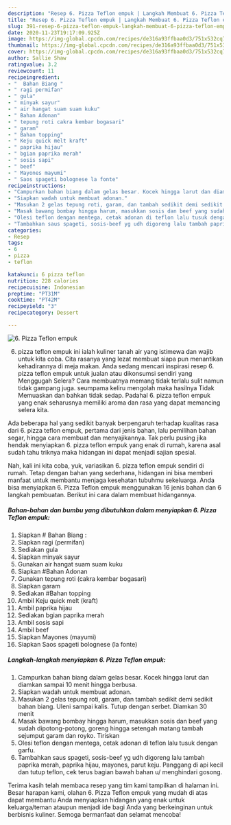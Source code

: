 ```yaml
---
description: "Resep 6. Pizza Teflon empuk | Langkah Membuat 6. Pizza Teflon empuk Yang Menggugah Selera"
title: "Resep 6. Pizza Teflon empuk | Langkah Membuat 6. Pizza Teflon empuk Yang Menggugah Selera"
slug: 391-resep-6-pizza-teflon-empuk-langkah-membuat-6-pizza-teflon-empuk-yang-menggugah-selera
date: 2020-11-23T19:17:09.925Z
image: https://img-global.cpcdn.com/recipes/de316a93ffbaa0d3/751x532cq70/6-pizza-teflon-empuk-foto-resep-utama.jpg
thumbnail: https://img-global.cpcdn.com/recipes/de316a93ffbaa0d3/751x532cq70/6-pizza-teflon-empuk-foto-resep-utama.jpg
cover: https://img-global.cpcdn.com/recipes/de316a93ffbaa0d3/751x532cq70/6-pizza-teflon-empuk-foto-resep-utama.jpg
author: Sallie Shaw
ratingvalue: 3.2
reviewcount: 11
recipeingredient:
- "  Bahan Biang "
- " ragi permifan"
- " gula"
- " minyak sayur"
- " air hangat suam suam kuku"
- " Bahan Adonan"
- " tepung roti cakra kembar bogasari"
- " garam"
- " Bahan topping"
- " Keju quick melt kraft"
- " paprika hijau"
- " bgian paprika merah"
- " sosis sapi"
- " beef"
- " Mayones mayumi"
- " Saos spageti bolognese la fonte"
recipeinstructions:
- "Campurkan bahan biang dalam gelas besar. Kocek hingga larut dan diamkan sampai 10 menit hingga berbusa."
- "Siapkan wadah untuk membuat adonan."
- "Masukan 2 gelas tepung roti, garam, dan tambah sedikit demi sedikit bahan biang. Uleni sampai kalis. Tutup dengan serbet. Diamkan 30 menit"
- "Masak bawang bombay hingga harum, masukkan sosis dan beef yang sudah dipotong-potong, goreng hingga setengah matang tambah sejumput garam dan royko. Tiriskan"
- "Olesi teflon dengan mentega, cetak adonan di teflon lalu tusuk dengan garfu."
- "Tambahkan saus spageti, sosis-beef yg udh digoreng lalu tambah paprika merah, paprika hijau, mayones, parut keju. Panggang di api kecil dan tutup teflon, cek terus bagian bawah bahan u/ menghindari gosong."
categories:
- Resep
tags:
- 6
- pizza
- teflon

katakunci: 6 pizza teflon 
nutrition: 228 calories
recipecuisine: Indonesian
preptime: "PT31M"
cooktime: "PT42M"
recipeyield: "3"
recipecategory: Dessert

---
```



![6. Pizza Teflon empuk](https://img-global.cpcdn.com/recipes/de316a93ffbaa0d3/751x532cq70/6-pizza-teflon-empuk-foto-resep-utama.jpg)


6. pizza teflon empuk ini ialah kuliner tanah air yang istimewa dan wajib untuk kita coba. Cita rasanya yang lezat membuat siapa pun menantikan kehadirannya di meja makan.
Anda sedang mencari inspirasi resep 6. pizza teflon empuk untuk jualan atau dikonsumsi sendiri yang Menggugah Selera? Cara membuatnya memang tidak terlalu sulit namun tidak gampang juga. seumpama keliru mengolah maka hasilnya Tidak Memuaskan dan bahkan tidak sedap. Padahal 6. pizza teflon empuk yang enak seharusnya memiliki aroma dan rasa yang dapat memancing selera kita.

Ada beberapa hal yang sedikit banyak berpengaruh terhadap kualitas rasa dari 6. pizza teflon empuk, pertama dari jenis bahan, lalu pemilihan bahan segar, hingga cara membuat dan menyajikannya. Tak perlu pusing jika hendak menyiapkan 6. pizza teflon empuk yang enak di rumah, karena asal sudah tahu triknya maka hidangan ini dapat menjadi sajian spesial.




Nah, kali ini kita coba, yuk, variasikan 6. pizza teflon empuk sendiri di rumah. Tetap dengan bahan yang sederhana, hidangan ini bisa memberi manfaat untuk membantu menjaga kesehatan tubuhmu sekeluarga. Anda bisa menyiapkan 6. Pizza Teflon empuk menggunakan 16 jenis bahan dan 6 langkah pembuatan. Berikut ini cara dalam membuat hidangannya.

<!--inarticleads1-->

##### Bahan-bahan dan bumbu yang dibutuhkan dalam menyiapkan 6. Pizza Teflon empuk:

1. Siapkan  # Bahan Biang :
1. Siapkan  ragi (permifan)
1. Sediakan  gula
1. Siapkan  minyak sayur
1. Gunakan  air hangat suam suam kuku
1. Siapkan  #Bahan Adonan
1. Gunakan  tepung roti (cakra kembar bogasari)
1. Siapkan  garam
1. Sediakan  #Bahan topping
1. Ambil  Keju quick melt (kraft)
1. Ambil  paprika hijau
1. Sediakan  bgian paprika merah
1. Ambil  sosis sapi
1. Ambil  beef
1. Siapkan  Mayones (mayumi)
1. Siapkan  Saos spageti bolognese (la fonte)




<!--inarticleads2-->

##### Langkah-langkah menyiapkan 6. Pizza Teflon empuk:

1. Campurkan bahan biang dalam gelas besar. Kocek hingga larut dan diamkan sampai 10 menit hingga berbusa.
1. Siapkan wadah untuk membuat adonan.
1. Masukan 2 gelas tepung roti, garam, dan tambah sedikit demi sedikit bahan biang. Uleni sampai kalis. Tutup dengan serbet. Diamkan 30 menit
1. Masak bawang bombay hingga harum, masukkan sosis dan beef yang sudah dipotong-potong, goreng hingga setengah matang tambah sejumput garam dan royko. Tiriskan
1. Olesi teflon dengan mentega, cetak adonan di teflon lalu tusuk dengan garfu.
1. Tambahkan saus spageti, sosis-beef yg udh digoreng lalu tambah paprika merah, paprika hijau, mayones, parut keju. Panggang di api kecil dan tutup teflon, cek terus bagian bawah bahan u/ menghindari gosong.




Terima kasih telah membaca resep yang tim kami tampilkan di halaman ini. Besar harapan kami, olahan 6. Pizza Teflon empuk yang mudah di atas dapat membantu Anda menyiapkan hidangan yang enak untuk keluarga/teman ataupun menjadi ide bagi Anda yang berkeinginan untuk berbisnis kuliner. Semoga bermanfaat dan selamat mencoba!
